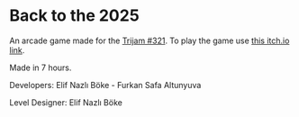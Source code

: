 # Back to the 2025

An arcade game made for the [Trijam #321](https://itch.io/jam/trijam-321). To play the game use [this itch.io link](https://fsaltunyuva.itch.io/back-to-the-2025).

Made in 7 hours.

Developers: Elif Nazlı Böke - Furkan Safa Altunyuva

Level Designer: Elif Nazlı Böke
